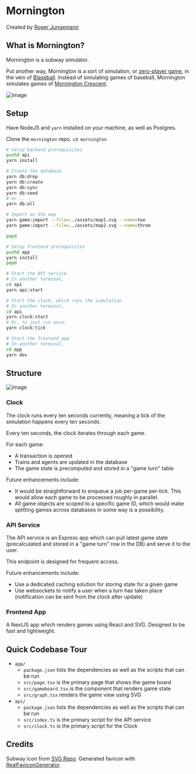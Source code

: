 # Mornington

Created by [Roger Jungemann](https://phasor.space)

## What is Mornington?

Mornington is a subway simulator.

Put another way, Mornington is a sort of simulation, or [zero-player game](https://en.wikipedia.org/wiki/Zero-player_game), in the vein of [Blaseball](https://en.wikipedia.org/wiki/Blaseball). Instead of simulating games of baseball, Mornington simulates games of [Mornington Crescent](https://en.wikipedia.org/wiki/Mornington_Crescent_(game)).

![image](https://github.com/rjungemann/mornington/assets/49277/35b4e135-b3db-42f6-b236-27366d6d4661)

## Setup

Have NodeJS and `yarn` installed on your machine, as well as Postgres.

Clone the `mornington` repo. `cd mornington`

```sh
# Setup backend prerequisites
pushd api
yarn install

# Create the database
yarn db:drop
yarn db:create
yarn db:sync
yarn db:seed
# Or...
yarn db:all

# Import an SVG map
yarn game:import --file=../assets/map1.svg --name=two
yarn game:import --file=../assets/map2.svg --name=three

popd

# Setup frontend prerequisites
pushd app
yarn install
popd

# Start the API service
# In another terminal,
cd api
yarn api:start

# Start the clock, which runs the simulation
# In another terminal,
cd api
yarn clock:start
# Or, to just run once:
yarn clock:tick

# Start the frontend app
# In another terminal,
cd app
yarn dev
```

## Structure

![image](https://github.com/rjungemann/mornington/assets/49277/36b45428-10f4-4695-80e1-62f082fde569)

### Clock

The clock runs every ten seconds currently, meaning a tick of the simulation happens every ten seconds.

Every ten seconds, the clock iterates through each game.

For each game:

* A transaction is opened
* Trains and agents are updated in the database
* The game state is precomputed and stored in a "game turn" table

Future enhancements include:

* It would be straightforward to enqueue a job per-game per-tick. This would allow each game to be processed roughly in parallel.
* All game objects are scoped to a specific game ID, which would make splitting games across databases in some way is a possibility.

### API Service

The API service is an Express app which can pull latest game state (precalculated and stored in a "game turn" row in the DB) and serve it to the user.

This endpoint is designed for frequent access.

Future enhancements include:

* Use a dedicated caching solution for storing state for a given game
* Use websockets to notify a user when a turn has taken place (notification can be sent from the clock after update)

### Frontend App

A NextJS app which renders games using React and SVG. Designed to be fast and lightweight.

## Quick Codebase Tour

* `app/`
  * `package.json` lists the dependencies as well as the scripts that can be run
  * `src/page.tsx` is the primary page that shows the game board
  * `src/gameboard.tsx` is the component that renders game state
  * `src/graph.tsx` renders the game view using SVG
* `api/`
  * `package.json` lists the dependencies as well as the scripts that can be run
  * `src/index.ts` is the primary script for the API service
  * `src/clock.ts` is the primary script for the Clock

## Credits

Subway icon from [SVG Repo](https://www.svgrepo.com/svg/488698/subway). Generated favicon with [RealFaviconGenerator](https://realfavicongenerator.net/).
